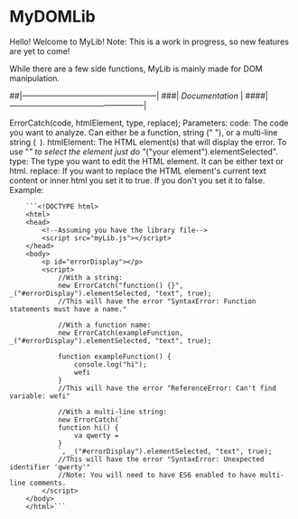 # MyDOMLib

Hello! Welcome to MyLib!
Note: This is a work in progress, so new features are yet to come!

While there are a few side functions, MyLib is mainly made for DOM manipulation.

##|—————————————————|
###| *Documentation* |
####|—————————————————|

ErrorCatch(code, htmlElement, type, replace);
	Parameters:
		code:
			The code you want to analyze.
			Can either be a function,
			string (" "), or a
			multi-line string (` `).
		htmlElement:
			The HTML element(s) that will
			display the error. To use "_"
			to select the element just do
			"_("your element").elementSelected".
		type:
			The type you want to edit the 
			HTML element. It can be either
			text or html.
		replace:
			If you want to replace the 
			HTML element's current text 
			content or inner html you set
			it to true. If you don't you
			set it to false.
	Example:
 
		```<!DOCTYPE html>
		<html>
		<head>
			<!--Assuming you have the library file-->
			<script src="myLib.js"></script>
		</head>
		<body>
			<p id="errorDisplay"></p>
			<script>
				//With a string:
				new ErrorCatch("function() {}", _("#errorDisplay").elementSelected, "text", true);
				//This will have the error "SyntaxError: Function statements must have a name."
				
				//With a function name:
				new ErrorCatch(exampleFunction, _("#errorDisplay").elementSelected, "text", true);
				
				function exampleFunction() {
					console.log("hi");
					wefi
				}
				//This will have the error "ReferenceError: Can't find variable: wefi"
				
				//With a multi-line string:
				new ErrorCatch(`
				function hi() {
					va qwerty =
				}
				`, _("#errorDisplay").elementSelected, "text", true);
				//This will have the error "SyntaxError: Unexpected identifier 'qwerty'"
				//Note: You will need to have ES6 enabled to have multi-line comments.
			</script>
		</body>
		</html>```
  	
